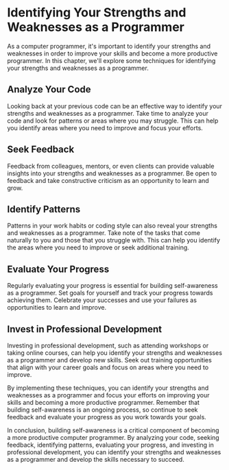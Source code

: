 Identifying Your Strengths and Weaknesses as a Programmer
=============================================================================================

As a computer programmer, it's important to identify your strengths and weaknesses in order to improve your skills and become a more productive programmer. In this chapter, we'll explore some techniques for identifying your strengths and weaknesses as a programmer.

Analyze Your Code
-----------------

Looking back at your previous code can be an effective way to identify your strengths and weaknesses as a programmer. Take time to analyze your code and look for patterns or areas where you may struggle. This can help you identify areas where you need to improve and focus your efforts.

Seek Feedback
-------------

Feedback from colleagues, mentors, or even clients can provide valuable insights into your strengths and weaknesses as a programmer. Be open to feedback and take constructive criticism as an opportunity to learn and grow.

Identify Patterns
-----------------

Patterns in your work habits or coding style can also reveal your strengths and weaknesses as a programmer. Take note of the tasks that come naturally to you and those that you struggle with. This can help you identify the areas where you need to improve or seek additional training.

Evaluate Your Progress
----------------------

Regularly evaluating your progress is essential for building self-awareness as a programmer. Set goals for yourself and track your progress towards achieving them. Celebrate your successes and use your failures as opportunities to learn and improve.

Invest in Professional Development
----------------------------------

Investing in professional development, such as attending workshops or taking online courses, can help you identify your strengths and weaknesses as a programmer and develop new skills. Seek out training opportunities that align with your career goals and focus on areas where you need to improve.

By implementing these techniques, you can identify your strengths and weaknesses as a programmer and focus your efforts on improving your skills and becoming a more productive programmer. Remember that building self-awareness is an ongoing process, so continue to seek feedback and evaluate your progress as you work towards your goals.

In conclusion, building self-awareness is a critical component of becoming a more productive computer programmer. By analyzing your code, seeking feedback, identifying patterns, evaluating your progress, and investing in professional development, you can identify your strengths and weaknesses as a programmer and develop the skills necessary to succeed.
